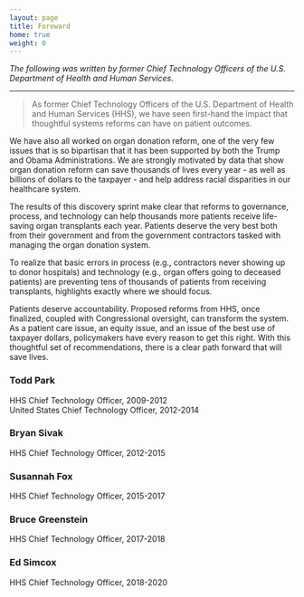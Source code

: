 ```yaml
---
layout: page
title: Foreward
home: true
weight: 0
---
```


_The following was written by former Chief Technology Officers of the U.S. Department of Health and Human Services._


---


> As former Chief Technology Officers of the U.S. Department of Health and Human Services (HHS), we have seen first-hand the impact that thoughtful systems reforms can have on patient outcomes.  

We have also all worked on organ donation reform, one of the very few issues that is so bipartisan that it has been supported by both the Trump and Obama Administrations. We are strongly motivated by data that show organ donation reform can save thousands of lives every year - as well as billions of dollars to the taxpayer - and help address racial disparities in our healthcare system.  

The results of this discovery sprint make clear that reforms to governance, process, and technology can help thousands more patients receive life-saving organ transplants each year. Patients deserve the very best both from their government and from the government contractors tasked with managing the organ donation system.  

To realize that basic errors in process (e.g., contractors never showing up to donor hospitals) and technology (e.g., organ offers going to deceased patients) are preventing tens of thousands of patients from receiving transplants, highlights exactly where we should focus.  

Patients deserve accountability. Proposed reforms from HHS, once finalized, coupled with Congressional oversight, can transform the system. As a patient care issue, an equity issue, and an issue of the best use of taxpayer dollars, policymakers have every reason to get this right. With this thoughtful set of recommendations, there is a clear path forward that will save lives.

### Todd Park  
HHS Chief Technology Officer, 2009-2012  
United States Chief Technology Officer, 2012-2014  

### Bryan Sivak  
HHS Chief Technology Officer, 2012-2015  

### Susannah Fox  
HHS Chief Technology Officer, 2015-2017  

### Bruce Greenstein  
HHS Chief Technology Officer, 2017-2018  

### Ed Simcox  
HHS Chief Technology Officer, 2018-2020  


